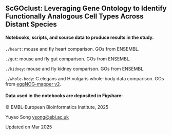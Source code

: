 ## ScGOclust: Leveraging Gene Ontology to Identify Functionally Analogous Cell Types Across Distant Species

#### Notebooks, scripts, and source data to produce results in the study.

`./heart`: mouse and fly heart comparison. GOs from ENSEMBL.

`./gut`: mouse and fly gut comparison. GOs from ENSEMBL.

`./kidney`: mouse and fly kidney comparison. GOs from ENSEMBL.

`./whole-body`: C.elegans and H.vulgaris whole-body data comparison. GOs from [eggNOG-mapper v2](http://eggnog-mapper.embl.de/). 


#### Data used in the notebooks are deposited in Figshare: 

© EMBL-European Bioinformatics Institute, 2025

Yuyao Song <ysong@ebi.ac.uk>

Updated on Mar 2025
